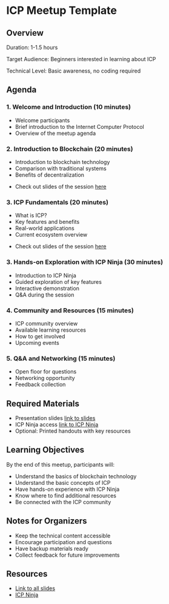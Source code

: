 # ICP Meetup Template

## Overview
Duration: 1-1.5 hours

Target Audience: Beginners interested in learning about ICP

Technical Level: Basic awareness, no coding required

## Agenda

### 1. Welcome and Introduction (10 minutes)
- Welcome participants
- Brief introduction to the Internet Computer Protocol
- Overview of the meetup agenda

### 2. Introduction to Blockchain (20 minutes)
- Introduction to blockchain technology
- Comparison with traditional systems
- Benefits of decentralization
* Check out slides of the session [here](https://docs.google.com/presentation/d/1CU2jKPi1iOmRw-TkBQter3bIEzgd-m4ZoEno0BhP9gM/edit?usp=sharing)

### 3. ICP Fundamentals (20 minutes)
- What is ICP?
- Key features and benefits
- Real-world applications
- Current ecosystem overview
* Check out slides of the session [here](https://docs.google.com/presentation/d/14hHnPnyqJAVTnjhYvAE5uTQDzVSYqe0vlkd7UmXWEB8/edit?usp=sharing)

### 3. Hands-on Exploration with ICP Ninja (30 minutes)
- Introduction to ICP Ninja
- Guided exploration of key features
- Interactive demonstration
- Q&A during the session

### 4. Community and Resources (15 minutes)
- ICP community overview
- Available learning resources
- How to get involved
- Upcoming events

### 5. Q&A and Networking (15 minutes)
- Open floor for questions
- Networking opportunity
- Feedback collection

## Required Materials
- Presentation slides [link to slides](https://drive.google.com/drive/folders/1k3QCaX703PLFsJc5OnqHWCBZ60ySfIu3?usp=sharing)
- ICP Ninja access [link to ICP Ninja](https://icp.ninja)
- Optional: Printed handouts with key resources

## Learning Objectives
By the end of this meetup, participants will:
- Understand the basics of blockchain technology
- Understand the basic concepts of ICP
- Have hands-on experience with ICP Ninja
- Know where to find additional resources
- Be connected with the ICP community

## Notes for Organizers
- Keep the technical content accessible
- Encourage participation and questions
- Have backup materials ready
- Collect feedback for future improvements

## Resources
- [Link to all slides](https://drive.google.com/drive/folders/1k3QCaX703PLFsJc5OnqHWCBZ60ySfIu3?usp=sharing)
- [ICP Ninja](https://icp.ninja)